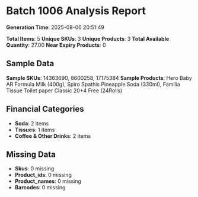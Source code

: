 # Batch 1006 Analysis Report

**Generation Time**: 2025-08-06 20:51:49

**Total Items**: 5
**Unique SKUs**: 3
**Unique Products**: 3
**Total Available Quantity**: 27.00
**Near Expiry Products**: 0

## Sample Data
**Sample SKUs**: 14363690, 8600258, 17175384
**Sample Products**: Hero Baby AR Formula Milk (400g), Spiro Spathis Pineapple Soda (330ml), Familia Tissue Toilet paper Classic 20+4 Free (24Rolls)

## Financial Categories
- **Soda**: 2 items
- **Tissues**: 1 items
- **Coffee & Other Drinks**: 2 items

## Missing Data
- **Skus**: 0 missing
- **Product_ids**: 0 missing
- **Product_names**: 0 missing
- **Barcodes**: 0 missing
